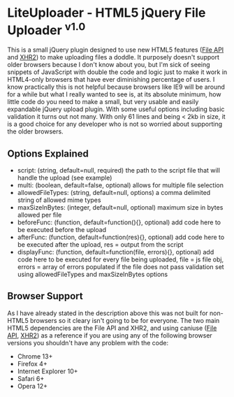 # LiteUploader - HTML5 jQuery File Uploader <sup>v1.0</sup>

This is a small jQuery plugin designed to use new HTML5 features ([File API](http://www.html5rocks.com/en/tutorials/file/dndfiles/) and [XHR2](http://www.html5rocks.com/en/tutorials/file/xhr2/)) to make uploading files a doddle. It purposely doesn't support older browsers because I don't know about you, but I'm sick of seeing snippets of JavaScript with double the code and logic just to make it work in HTML4-only browsers that have ever diminishing percentage of users. I know practically this is not helpful because browsers like IE9 will be around for a while but what I really wanted to see is, at its absolute minimum, how little code do you need to make a small, but very usable and easily expandable jQuery upload plugin. With some useful options including basic validation it turns out not many. With only 61 lines and being < 2kb in size, it is a good choice for any developer who is not so worried about supporting the older browsers.

## Options Explained

* script: (string, default=null, required) the path to the script file that will handle the upload (see example)
* multi: (boolean, default=false, optional) allows for multiple file selection
* allowedFileTypes: (string, default=null, options) a comma delimited string of allowed mime types
* maxSizeInBytes: (integer, default=null, optional) maximum size in bytes allowed per file
* beforeFunc: (function, default=function(){}, optional) add code here to be executed before the upload
* afterFunc: (function, default=function(res){}, optional) add code here to be executed after the upload, res = output from the script
* displayFunc: (function, default=function(file, errors){}, optional) add code here to be executed for every file being uploaded, file = js file obj, errors = array of errors populated if the file does not pass validation set using allowedFileTypes and maxSizeInBytes options

## Browser Support

As I have already stated in the description above this was not built for non-HTML5 browsers so it cleary isn't going to be for everyone. The two main HTML5 dependencies are the File API and XHR2, and using caniuse ([File API](http://caniuse.com/fileapi), [XHR2](http://caniuse.com/xhr2)) as a reference if you are using any of the following browser versions you shouldn't have any problem with the code:

* Chrome 13+
* Firefox 4+
* Internet Explorer 10+
* Safari 6+
* Opera 12+


